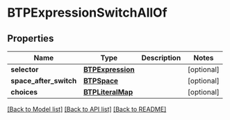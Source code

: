 # BTPExpressionSwitchAllOf

## Properties
Name | Type | Description | Notes
------------ | ------------- | ------------- | -------------
**selector** | [**BTPExpression**](BTPExpression.md) |  | [optional] 
**space_after_switch** | [**BTPSpace**](BTPSpace.md) |  | [optional] 
**choices** | [**BTPLiteralMap**](BTPLiteralMap.md) |  | [optional] 

[[Back to Model list]](../README.md#documentation-for-models) [[Back to API list]](../README.md#documentation-for-api-endpoints) [[Back to README]](../README.md)


